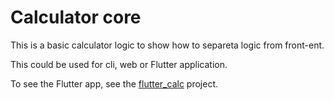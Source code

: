 Calculator core
===============

This is a basic calculator logic to show how to separeta logic from front-ent.

This could be used for cli, web or Flutter application.

To see the Flutter app, see the [flutter_calc](https://github.com/kranfix/flutter_calc/tree/master/app) project.